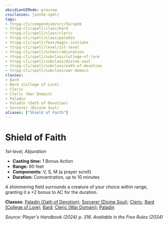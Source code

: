 ```yaml
---
obsidianUIMode: preview
cssclasses: json5e-spell
tags:
- ttrpg-cli/compendium/src/5e/xphb
- ttrpg-cli/spell/class/bard
- ttrpg-cli/spell/class/cleric
- ttrpg-cli/spell/class/paladin
- ttrpg-cli/spell/feat/magic-initiate
- ttrpg-cli/spell/level/1st-level
- ttrpg-cli/spell/school/abjuration
- ttrpg-cli/spell/subclass/college-of-lore
- ttrpg-cli/spell/subclass/divine-soul
- ttrpg-cli/spell/subclass/oath-of-devotion
- ttrpg-cli/spell/subclass/war-domain
classes:
- Bard
- Bard (College of Lore)
- Cleric
- Cleric (War Domain)
- Paladin
- Paladin (Oath of Devotion)
- Sorcerer (Divine Soul)
aliases: ["Shield of Faith"]
---
```

# Shield of Faith
*1st-level, Abjuration*  


- **Casting time:** 1 Bonus Action
- **Range:** 60 feet
- **Components:** V, S, M (a prayer scroll)
- **Duration:** Concentration, up to 10 minutes

A shimmering field surrounds a creature of your choice within range, granting it a +2 bonus to AC for the duration.

**Classes**: [Paladin (Oath of Devotion)](2-Mechanics/CLI/lists/list-spells-classes-paladin-xphb-oath-of-devotion-xphb.md "subclass=XPHB;class=XPHB"); [Sorcerer (Divine Soul)](2-Mechanics/CLI/lists/list-spells-classes-sorcerer-xphb-divine-soul-xge.md "subclass=XGE;class=XPHB"); [Cleric](2-Mechanics/CLI/lists/list-spells-classes-cleric.md); [Bard (College of Lore)](2-Mechanics/CLI/lists/list-spells-classes-bard-xphb-college-of-lore-xphb.md "subclass=XPHB;class=XPHB"); [Bard](2-Mechanics/CLI/lists/list-spells-classes-bard.md); [Cleric (War Domain)](2-Mechanics/CLI/lists/list-spells-classes-cleric-xphb-war-domain-xphb.md "subclass=XPHB;class=XPHB"); [Paladin](2-Mechanics/CLI/lists/list-spells-classes-paladin.md)

*Source: Player's Handbook (2024) p. 316. Available in the Free Rules (2024)*